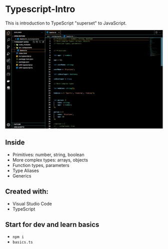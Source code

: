 # Typescript-Intro
This is introduction to TypeScript "superset" to JavaScript.

![Demo](https://github.com/KrystynaMil/Typescript-Intro/blob/main/src/components/screen.png)

## Inside 
- Primitives:  number, string, boolean
- More complex types: arrays, objects
- Function types, parameters
- Type Aliases
- Generics 


## Created with:
 - Visual Studio Code
 - TypeScript

  

## Start for dev and learn basics 
- `npm i`
-  `basics.ts`

